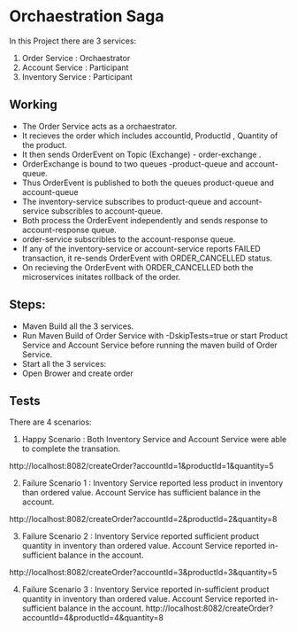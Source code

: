 # Orchaestration Saga 


In this Project there are 3 services:
1) Order Service : Orchaestrator
2) Account Service : Participant
3) Inventory Service : Participant


## Working
- The Order Service acts as a orchaestrator.
- It recieves the order which includes accountId, ProductId , Quantity of the product.
- It then sends OrderEvent on Topic (Exchange) - order-exchange .
- OrderExchange is bound to two queues -product-queue and account-queue.
- Thus OrderEvent is published to both the queues product-queue and account-queue
- The inventory-service subscribes to product-queue and account-service subscribles to account-queue.
- Both process the OrderEvent independently and sends response to account-response queue.
- order-service subscribles to the account-response queue.
- If any of the inventory-service or account-service reports FAILED transaction, it re-sends OrderEvent with ORDER_CANCELLED status.
- On recieving the OrderEvent with ORDER_CANCELLED both the microservices initates rollback of the order.


## Steps:
- Maven Build all the 3 services.
- Run Maven Build of Order Service with -DskipTests=true or start Product Service and Account Service before running the maven build of Order Service.
- Start all the 3 services:
- Open Brower and create order

## Tests

There are 4 scenarios:

1) Happy Scenario : Both Inventory Service and Account Service were able to complete the transation.

http://localhost:8082/createOrder?accountId=1&productId=1&quantity=5

2) Failure Scenario 1 : Inventory Service reported less product in inventory than ordered value. Account Service has sufficient balance in the account.

http://localhost:8082/createOrder?accountId=2&productId=2&quantity=8

3) Failure Scenario 2 : Inventory Service reported sufficient product quantity in inventory than ordered value. Account Service reported in-sufficient balance in the account.

http://localhost:8082/createOrder?accountId=3&productId=3&quantity=5

4) Failure Scenario 3 : Inventory Service reported in-sufficient product quantity in inventory than ordered value. Account Service reported in-sufficient balance in the account.
http://localhost:8082/createOrder?accountId=4&productId=4&quantity=8
